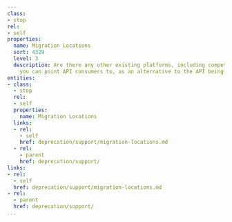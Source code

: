 ```yaml
---
class:
- stop
rel:
- self
properties:
  name: Migration Locations
  sort: 4329
  level: 3
  description: Are there any other existing platforms, including competitors, that
    you can point API consumers to, as an alternative to the API being deprecated.
entities:
- class:
  - stop
  rel:
  - self
  properties:
    name: Migration Locations
  links:
  - rel:
    - self
    href: deprecation/support/migration-locations.md
  - rel:
    - parent
    href: deprecation/support/
links:
- rel:
  - self
  href: deprecation/support/migration-locations.md
- rel:
  - parent
  href: deprecation/support/
...
```

